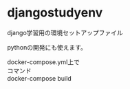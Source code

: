 # djangostudyenv
django学習用の環境セットアップファイル

pythonの開発にも使えます。

docker-compose.yml上で  
コマンド  
docker-compose build

